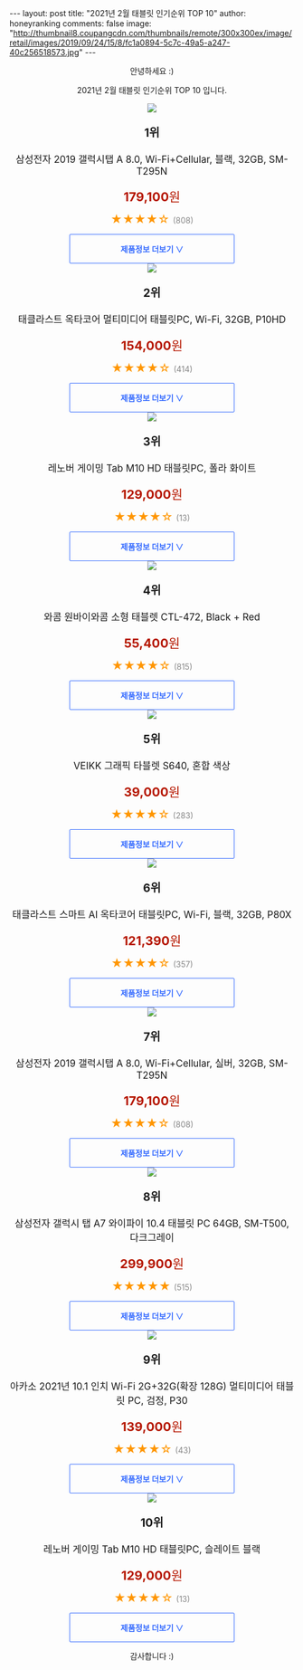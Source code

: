 --- layout: post title: "2021년 2월 태블릿 인기순위 TOP 10" author: honeyranking comments: false image: "http://thumbnail8.coupangcdn.com/thumbnails/remote/300x300ex/image/retail/images/2019/09/24/15/8/fc1a0894-5c7c-49a5-a247-40c256518573.jpg" --- <p style="text-align: center;">안녕하세요 :)</p> <p style="text-align: center;">2021년 2월 태블릿 인기순위 TOP 10 입니다.</p><center><img src="http://thumbnail8.coupangcdn.com/thumbnails/remote/300x300ex/image/retail/images/2019/09/24/15/8/fc1a0894-5c7c-49a5-a247-40c256518573.jpg" /></center> <p style="text-align: center; font-size: 20px"><b>1위</b></p> <p style="text-align: center; font-size: 17px">삼성전자 2019 갤럭시탭 A 8.0, Wi-Fi+Cellular, 블랙, 32GB, SM-T295N</p> <p style="text-align: center;"><span style="color: #b61800; font-size: 22px;"><b>179,100</b>원</span></p> <p style="text-align: center;"><span style="color: #ff9600; font-size: 20px;">★★★★☆ </span><span style="color: #878787;">(808)</span></p> <center><a href="https://coupa.ng/bRBf2E"> <div style="font-size: 14px; display: inline-block; padding: 15px 90px; color: #346aff; border-radius: 2px; border: 1px solid #346aff; cursor: pointer;"><b>제품정보 더보기 &or;</b></div> </a></center><center><img src="http://thumbnail6.coupangcdn.com/thumbnails/remote/300x300ex/image/retail/images/2020/02/13/11/7/ba416b5a-556e-41d0-a375-e237985d9cca.jpg" /></center> <p style="text-align: center; font-size: 20px"><b>2위</b></p> <p style="text-align: center; font-size: 17px">태클라스트 옥타코어 멀티미디어 태블릿PC, Wi-Fi, 32GB, P10HD</p> <p style="text-align: center;"><span style="color: #b61800; font-size: 22px;"><b>154,000</b>원</span></p> <p style="text-align: center;"><span style="color: #ff9600; font-size: 20px;">★★★★☆ </span><span style="color: #878787;">(414)</span></p> <center><a href="https://coupa.ng/bRBf2F"> <div style="font-size: 14px; display: inline-block; padding: 15px 90px; color: #346aff; border-radius: 2px; border: 1px solid #346aff; cursor: pointer;"><b>제품정보 더보기 &or;</b></div> </a></center><center><img src="http://thumbnail8.coupangcdn.com/thumbnails/remote/300x300ex/image/retail/images/2020/10/06/20/4/86d14257-0ea6-4553-a6c7-9872dadf37f1.jpg" /></center> <p style="text-align: center; font-size: 20px"><b>3위</b></p> <p style="text-align: center; font-size: 17px">레노버 게이밍 Tab M10 HD 태블릿PC, 폴라 화이트</p> <p style="text-align: center;"><span style="color: #b61800; font-size: 22px;"><b>129,000</b>원</span></p> <p style="text-align: center;"><span style="color: #ff9600; font-size: 20px;">★★★★☆ </span><span style="color: #878787;">(13)</span></p> <center><a href="https://coupa.ng/bRBf2G"> <div style="font-size: 14px; display: inline-block; padding: 15px 90px; color: #346aff; border-radius: 2px; border: 1px solid #346aff; cursor: pointer;"><b>제품정보 더보기 &or;</b></div> </a></center><center><img src="http://thumbnail10.coupangcdn.com/thumbnails/remote/300x300ex/image/retail/images/2018/03/08/14/8/a7930c7b-757f-4f9a-b534-9d1d46ff655d.jpg" /></center> <p style="text-align: center; font-size: 20px"><b>4위</b></p> <p style="text-align: center; font-size: 17px">와콤 원바이와콤 소형 태블렛 CTL-472, Black + Red</p> <p style="text-align: center;"><span style="color: #b61800; font-size: 22px;"><b>55,400</b>원</span></p> <p style="text-align: center;"><span style="color: #ff9600; font-size: 20px;">★★★★☆ </span><span style="color: #878787;">(815)</span></p> <center><a href="https://coupa.ng/bRBf2H"> <div style="font-size: 14px; display: inline-block; padding: 15px 90px; color: #346aff; border-radius: 2px; border: 1px solid #346aff; cursor: pointer;"><b>제품정보 더보기 &or;</b></div> </a></center><center><img src="http://thumbnail8.coupangcdn.com/thumbnails/remote/300x300ex/image/retail/images/2020/01/30/12/8/51a26a11-2e3e-4a65-b194-90d9a47edb27.jpg" /></center> <p style="text-align: center; font-size: 20px"><b>5위</b></p> <p style="text-align: center; font-size: 17px">VEIKK 그래픽 타블렛 S640, 혼합 색상</p> <p style="text-align: center;"><span style="color: #b61800; font-size: 22px;"><b>39,000</b>원</span></p> <p style="text-align: center;"><span style="color: #ff9600; font-size: 20px;">★★★★☆ </span><span style="color: #878787;">(283)</span></p> <center><a href="https://coupa.ng/bRBf2I"> <div style="font-size: 14px; display: inline-block; padding: 15px 90px; color: #346aff; border-radius: 2px; border: 1px solid #346aff; cursor: pointer;"><b>제품정보 더보기 &or;</b></div> </a></center><center><img src="http://thumbnail9.coupangcdn.com/thumbnails/remote/300x300ex/image/retail/images/2019/11/19/16/5/b16e74a4-5755-4886-ac90-d5c84e3b824a.jpg" /></center> <p style="text-align: center; font-size: 20px"><b>6위</b></p> <p style="text-align: center; font-size: 17px">태클라스트 스마트 AI 옥타코어 태블릿PC, Wi-Fi, 블랙, 32GB, P80X</p> <p style="text-align: center;"><span style="color: #b61800; font-size: 22px;"><b>121,390</b>원</span></p> <p style="text-align: center;"><span style="color: #ff9600; font-size: 20px;">★★★★☆ </span><span style="color: #878787;">(357)</span></p> <center><a href="https://coupa.ng/bRBf2K"> <div style="font-size: 14px; display: inline-block; padding: 15px 90px; color: #346aff; border-radius: 2px; border: 1px solid #346aff; cursor: pointer;"><b>제품정보 더보기 &or;</b></div> </a></center><center><img src="http://thumbnail8.coupangcdn.com/thumbnails/remote/300x300ex/image/retail/images/61382532505857-84051e33-8e80-463a-ab2a-1bf31aa6b2dc.jpg" /></center> <p style="text-align: center; font-size: 20px"><b>7위</b></p> <p style="text-align: center; font-size: 17px">삼성전자 2019 갤럭시탭 A 8.0, Wi-Fi+Cellular, 실버, 32GB, SM-T295N</p> <p style="text-align: center;"><span style="color: #b61800; font-size: 22px;"><b>179,100</b>원</span></p> <p style="text-align: center;"><span style="color: #ff9600; font-size: 20px;">★★★★☆ </span><span style="color: #878787;">(808)</span></p> <center><a href="https://coupa.ng/bRBf2L"> <div style="font-size: 14px; display: inline-block; padding: 15px 90px; color: #346aff; border-radius: 2px; border: 1px solid #346aff; cursor: pointer;"><b>제품정보 더보기 &or;</b></div> </a></center><center><img src="http://thumbnail10.coupangcdn.com/thumbnails/remote/300x300ex/image/retail/images/2020/10/05/13/7/296df017-6c79-41c6-aca3-33b6dfd9f820.jpg" /></center> <p style="text-align: center; font-size: 20px"><b>8위</b></p> <p style="text-align: center; font-size: 17px">삼성전자 갤럭시 탭 A7 와이파이 10.4 태블릿 PC 64GB, SM-T500, 다크그레이</p> <p style="text-align: center;"><span style="color: #b61800; font-size: 22px;"><b>299,900</b>원</span></p> <p style="text-align: center;"><span style="color: #ff9600; font-size: 20px;">★★★★★ </span><span style="color: #878787;">(515)</span></p> <center><a href="https://coupa.ng/bRBf2M"> <div style="font-size: 14px; display: inline-block; padding: 15px 90px; color: #346aff; border-radius: 2px; border: 1px solid #346aff; cursor: pointer;"><b>제품정보 더보기 &or;</b></div> </a></center><center><img src="http://thumbnail9.coupangcdn.com/thumbnails/remote/300x300ex/image/vendor_inventory/ca11/32feaa807594e3249280a5df3beb98bdc484dfac248cf89bea9c2877bcd8.jpg" /></center> <p style="text-align: center; font-size: 20px"><b>9위</b></p> <p style="text-align: center; font-size: 17px">아카소 2021년 10.1 인치 Wi-Fi 2G+32G(확장 128G) 멀티미디어 태블릿 PC, 검정, P30</p> <p style="text-align: center;"><span style="color: #b61800; font-size: 22px;"><b>139,000</b>원</span></p> <p style="text-align: center;"><span style="color: #ff9600; font-size: 20px;">★★★★☆ </span><span style="color: #878787;">(43)</span></p> <center><a href="https://coupa.ng/bRBf2N"> <div style="font-size: 14px; display: inline-block; padding: 15px 90px; color: #346aff; border-radius: 2px; border: 1px solid #346aff; cursor: pointer;"><b>제품정보 더보기 &or;</b></div> </a></center><center><img src="http://thumbnail9.coupangcdn.com/thumbnails/remote/300x300ex/image/retail/images/2020/10/06/20/3/5a619de0-74b3-4e18-b9d1-5c2c9965b3cf.jpg" /></center> <p style="text-align: center; font-size: 20px"><b>10위</b></p> <p style="text-align: center; font-size: 17px">레노버 게이밍 Tab M10 HD 태블릿PC, 슬레이트 블랙</p> <p style="text-align: center;"><span style="color: #b61800; font-size: 22px;"><b>129,000</b>원</span></p> <p style="text-align: center;"><span style="color: #ff9600; font-size: 20px;">★★★★☆ </span><span style="color: #878787;">(13)</span></p> <center><a href="https://coupa.ng/bRBf2O"> <div style="font-size: 14px; display: inline-block; padding: 15px 90px; color: #346aff; border-radius: 2px; border: 1px solid #346aff; cursor: pointer;"><b>제품정보 더보기 &or;</b></div> </a></center> <p style="text-align: center;">감사합니다 :)</p>
